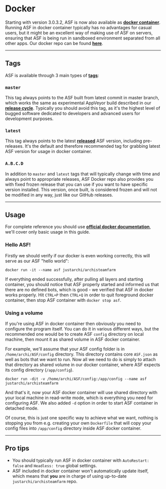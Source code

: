 # Docker

Starting with version 3.0.3.2, ASF is now also available as **[docker container](https://www.docker.com/what-container)**. Running ASF in docker container typically has no advantages for casual users, but it might be an excellent way of making use of ASF on servers, ensuring that ASF is being run in sandboxed environment separated from all other apps. Our docker repo can be found **[here](https://hub.docker.com/r/justarchi/archisteamfarm)**.

---

## Tags

ASF is available through 3 main types of **[tags](https://hub.docker.com/r/justarchi/archisteamfarm/tags)**:


### `master`

This tag always points to the ASF built from latest commit in master branch, which works the same as experimental AppVeyor build described in our **[release cycle](https://github.com/JustArchi/ArchiSteamFarm/wiki/Release-cycle)**. Typically you should avoid this tag, as it's the highest level of bugged software dedicated to developers and advanced users for development purposes.


### `latest`

This tag always points to the latest **[released](https://github.com/JustArchi/ArchiSteamFarm/releases)** ASF version, including pre-releases. It's the default and therefore recommended tag for grabbing latest ASF version for usage in docker container.

### `A.B.C.D`

In addition to `master` and `latest` tags that will typically change with time and always point to appropriate releases, ASF Docker repo also provides you with fixed frozen release that you can use if you want to have specific version installed. This version, once built, is considered frozen and will not be modified in any way, just like our GitHub releases.

---

## Usage

For complete reference you should use **[official docker documentation](https://docs.docker.com/engine/reference/run/)**, we'll cover only basic usage in this guide.

### Hello ASF!

Firstly we should verify if our docker is even working correctly, this will serve as our ASF "hello world":

```
docker run -it --name asf justarchi/archisteamfarm
```

If everything ended successfully, after pulling all layers and starting container, you should notice that ASF properly started and informed us that there are no defined bots, which is good - we verified that ASF in docker works properly. Hit `CTRL+P` then `CTRL+Q` in order to quit foreground docker container, then stop ASF container with `docker stop asf`.


### Using a volume

If you're using ASF in docker container then obviously you need to configure the program itself. You can do it in various different ways, but the recommended one would be to create ASF `config` directory on local machine, then mount it as shared volume in ASF docker container.

For example, we'll assume that your ASF config folder is in `/home/archi/ASF/config` directory. This directory contains core `ASF.json` as well as bots that we want to run. Now all we need to do is simply to attach that directory as shared volume in our docker container, where ASF expects its config directory (`/app/config`).

```
docker run -dit -v /home/archi/ASF/config:/app/config --name asf justarchi/archisteamfarm
```

And that's it, now your ASF docker container will use shared directory with your local machine in read-write mode, which is everything you need for configuring ASF. We also added `-d` option in order to start ASF container in detached mode.

Of course, this is just one specific way to achieve what we want, nothing is stopping you from e.g. creating your own `Dockerfile` that will copy your config files into `/app/config` directory inside ASF docker container.

---

## Pro tips

- You should typically run ASF in docker container with `AutoRestart: false` and `Headless: true` global settings.
- ASF included in docker container won't automatically update itself, which means that **you** are in charge of using up-to-date `justarchi/archisteamfarm` repo.